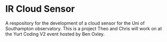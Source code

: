 # IR Cloud Sensor 
A respository for the development of a cloud sensor for the Uni of Southampton observatory. This is a project Theo and Chris will work on at the Yurt Coding V2 event hosted by Ben Oxley.